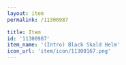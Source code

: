 ```yaml
---
layout: item
permalink: /11300987

title: Item
id: '11300987'
item_name: '(Intro) Black Skald Helm'
icon_url: 'item/icon/11300167.png'
---
```

